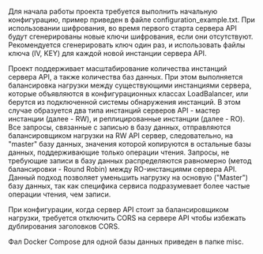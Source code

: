 Для начала работы проекта требуется выполнить начальную конфигурацию, пример приведен в файле configuration_example.txt.
При использовании шифрования, во время первого старта сервера API будут сгенерированы новые ключи шифрования, если они отсутствуют. Рекомендуется сгенерировать ключ один раз, и использовать файлы ключа (IV, KEY) для каждой новой инстанции сервера API.

Проект поддерживает масштабирование количества инстанций сервера API, а также количества баз данных. При этом выполняется балансировка нагрузки между существующими инстанциями сервера, которые объявляются в конфигурационных классах LoadBalancer, или берутся из подключенной системы обнаружения инстанций.
В этом случае образуется два типа инстанций серверов API - мастер инстанции (далее - RW), и реплицированные инстанции (далее - RO). 
Все запросы, связанные с записью в базу данных, отправляются балансировщиком нагрузки на RW API сервер, следовательно, на "master" базу данных, значения которой копируются в остальные базы данных, поддерживающие только операции чтения. Запросы, не требующие записи в базу данных распределяются равномерно (метод балансировки - Round Robin) между RO-инстанциями сервера API. 
Данный подход позволяет уменьшить нагрузку на основую ("Master") базу данных, так как специфика сервиса подразумевает более частые операции чтения, чем записи.

При конфигурации, когда сервер API стоит за балансировщиком нагрузки, требуется отключить CORS на сервере API чтобы избежать дублирования заголовков CORS. 

Фал Docker Compose для одной базы данных приведен в папке misc.
